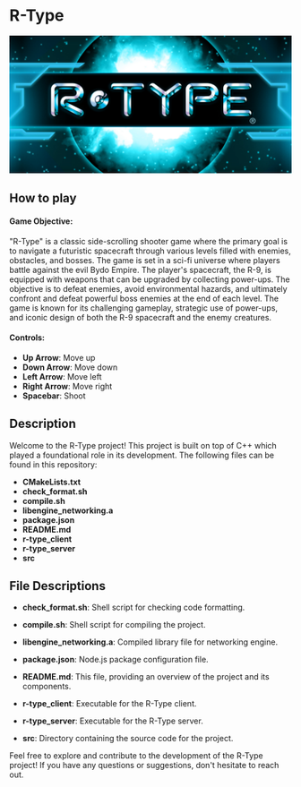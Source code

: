 # R-Type

<img src="./assets/rtype-logo.png">

## How to play

#### Game Objective:

"R-Type" is a classic side-scrolling shooter game where the primary goal is to navigate a futuristic spacecraft through various levels filled with enemies, obstacles, and bosses. The game is set in a sci-fi universe where players battle against the evil Bydo Empire. The player's spacecraft, the R-9, is equipped with weapons that can be upgraded by collecting power-ups. The objective is to defeat enemies, avoid environmental hazards, and ultimately confront and defeat powerful boss enemies at the end of each level. The game is known for its challenging gameplay, strategic use of power-ups, and iconic design of both the R-9 spacecraft and the enemy creatures.

#### Controls:

- **Up Arrow**: Move up
- **Down Arrow**: Move down
- **Left Arrow**: Move left
- **Right Arrow**: Move right
- **Spacebar**: Shoot

## Description

Welcome to the R-Type project! This project is built on top of C++ which played a foundational role in its development. The following files can be found in this repository:

- **CMakeLists.txt**
- **check_format.sh**
- **compile.sh**
- **libengine_networking.a**
- **package.json**
- **README.md**
- **r-type_client**
- **r-type_server**
- **src**

## File Descriptions

- **check_format.sh**: Shell script for checking code formatting.

- **compile.sh**: Shell script for compiling the project.

- **libengine_networking.a**: Compiled library file for networking engine.

- **package.json**: Node.js package configuration file.

- **README.md**: This file, providing an overview of the project and its components.

- **r-type_client**: Executable for the R-Type client.

- **r-type_server**: Executable for the R-Type server.

- **src**: Directory containing the source code for the project.

Feel free to explore and contribute to the development of the R-Type project! If you have any questions or suggestions, don't hesitate to reach out.
